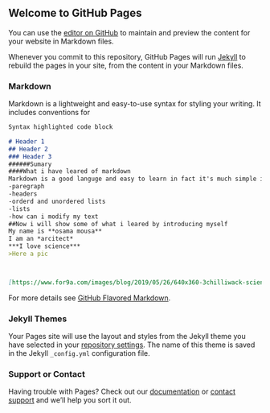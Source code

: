 ## Welcome to GitHub Pages

You can use the [editor on GitHub](https://github.com/osamamousa204/learning-journal/edit/master/README.md) to maintain and preview the content for your website in Markdown files.

Whenever you commit to this repository, GitHub Pages will run [Jekyll](https://jekyllrb.com/) to rebuild the pages in your site, from the content in your Markdown files.

### Markdown

Markdown is a lightweight and easy-to-use syntax for styling your writing. It includes conventions for

```markdown
Syntax highlighted code block

# Header 1
## Header 2
### Header 3
######Sumary
####What i have leared of markdown
Markdown is a good languge and easy to learn in fact it's much simple if i want to compare it with css,so what i have learned:
-paregraph
-headers
-orderd and unordered lists
-lists
-how can i modify my text
##Now i will show some of what i leared by introducing myself
My name is **osama mousa**
I am an *arcitect*
***I love science***
>Here a pic



[https://www.for9a.com/images/blog/2019/05/26/640x360-3chilliwack-scienceworldontheroad.png](url) and ![Image](src)
```

For more details see [GitHub Flavored Markdown](https://guides.github.com/features/mastering-markdown/).

### Jekyll Themes

Your Pages site will use the layout and styles from the Jekyll theme you have selected in your [repository settings](https://github.com/osamamousa204/learning-journal/settings). The name of this theme is saved in the Jekyll `_config.yml` configuration file.

### Support or Contact

Having trouble with Pages? Check out our [documentation](https://help.github.com/categories/github-pages-basics/) or [contact support](https://github.com/contact) and we’ll help you sort it out.
